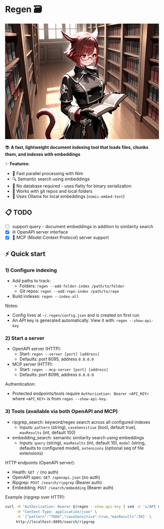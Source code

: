 # Regen 🗃️

![why wouldn't you want a miqo'te reading all your documents and indexing everything](static/ComfyUI_00126_.png)

📚 **A fast, lightweight document indexing tool that loads files, chunks them, and indexes with embeddings**

✨ **Features:**
- 🚀 Fast parallel processing with Nim
- 🔍 Semantic search using embeddings  
- 💾 No database required - uses flatty for binary serialization
- 📁 Works with git repos and local folders
- 🧠 Uses Ollama for local embeddings (`nomic-embed-text`)


## 📋 TODO

- [ ] support query - document embeddings in addition to similarity search
- [x] 🌐 OpenAPI server interface
- [x] 🔌 MCP (Model Context Protocol) server support

## ⚡ Quick start

### 1) Configure indexing
- Add paths to track:
  - Folders: `regen --add-folder-index /path/to/folder`
  - Git repos: `regen --add-repo-index /path/to/repo`
- Build indexes: `regen --index-all`

Notes:
- Config lives at `~/.regen/config.json` and is created on first run.
- An API key is generated automatically. View it with: `regen --show-api-key`

### 2) Start a server
- OpenAPI server (HTTP):
  - Start: `regen --server [port] [address]`
  - Defaults: port 8095, address `0.0.0.0`
- MCP server (HTTP):
  - Start: `regen --mcp-server [port] [address]`
  - Defaults: port 8096, address `0.0.0.0`

Authentication:
- Protected endpoints/tools require `Authorization: Bearer <API_KEY>` where `<API_KEY>` is from `regen --show-api-key`.

### 3) Tools (available via both OpenAPI and MCP)
- ripgrep_search: keyword/regex search across all configured indexes
  - Inputs: `pattern` (string), `caseSensitive` (bool, default true), `maxResults` (int, default 100)
- embedding_search: semantic similarity search using embeddings
  - Inputs: `query` (string), `maxResults` (int, default 10), `model` (string, defaults to configured model), `extensions` (optional seq of file extensions)

HTTP endpoints (OpenAPI server):
- Health: `GET /` (no auth)
- OpenAPI spec: `GET /openapi.json` (no auth)
- Ripgrep: `POST /search/ripgrep` (Bearer auth)
- Embedding: `POST /search/embedding` (Bearer auth)

Example (ripgrep over HTTP):
```bash
curl -H "Authorization: Bearer $(regen --show-api-key | sed -n 's/API Key: //p')" \
     -H "Content-Type: application/json" \
     -d '{"pattern":"TODO","caseSensitive":true,"maxResults":50}' \
     http://localhost:8095/search/ripgrep
```
